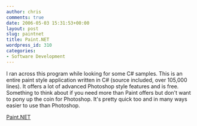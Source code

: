 ```yaml
---
author: chris
comments: true
date: 2006-05-03 15:31:53+00:00
layout: post
slug: paintnet
title: Paint.NET
wordpress_id: 310
categories:
- Software Development
---
```


I ran across this program while looking for some C# samples. This is an entire paint style application written in C# (source included, over 105,000 lines). It offers a lot of advanced Photoshop style features and is free. Something to think about if you need more than Paint offers but don't want to pony up the coin for Photoshop. It's pretty quick too and in many ways easier to use than Photoshop.

[Paint.NET](http://www.eecs.wsu.edu/paint.net/index.html)
